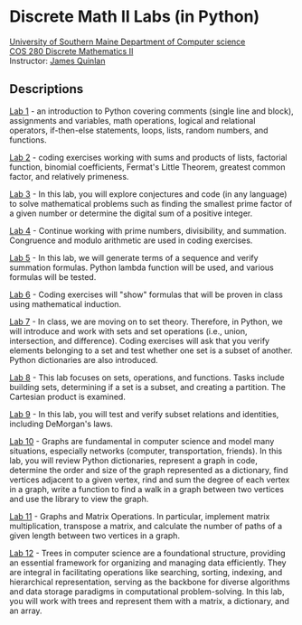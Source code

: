 # Discrete Math II Labs (in Python)


[University of Southern Maine Department of Computer science](https://cs.usm.maine.edu)<br>
[COS 280 Discrete Mathematics II](https://cs.usm.maine.edu/~james.quinlan/cos280/)<br>
Instructor: [James Quinlan](https://cs.usm.maine.edu/~james.quinlan) <br>


## Descriptions

[Lab 1](https://github.com/jamesquinlan/discrete-math/blob/main/labs/L1.md) - an introduction to Python covering comments (single line and block), assignments and variables, math operations, logical and relational operators, if-then-else statements, loops, lists, random numbers, and functions.

[Lab 2](https://github.com/jamesquinlan/discrete-math/blob/main/labs/L2.md) - coding exercises working with sums and products of lists, factorial function, binomial coefficients, Fermat's Little Theorem, greatest common factor, and relatively primeness. 

[Lab 3](https://github.com/jamesquinlan/discrete-math/blob/main/labs/L3.md) - In this lab, you will explore conjectures and code (in any language) to solve mathematical problems such as finding the smallest prime factor of a given number or determine the digital sum of a positive integer.

[Lab 4](https://github.com/jamesquinlan/discrete-math/blob/main/labs/L4.md) - Continue working with prime numbers, divisibility, and summation.  Congruence and modulo arithmetic are used in coding exercises.

[Lab 5](https://github.com/jamesquinlan/discrete-math/blob/main/labs/L5.md) - In this lab, we will generate terms of a sequence and verify summation formulas.  Python lambda function will be used, and various formulas will be tested.

[Lab 6](https://github.com/jamesquinlan/discrete-math/blob/main/labs/L6.md) - Coding exercises will "show" formulas that will be proven in class using mathematical induction.

[Lab 7](https://github.com/jamesquinlan/discrete-math/blob/main/labs/L7.md) - In class, we are moving on to set theory.  Therefore, in Python, we will introduce and work with sets and set operations (i.e., union, intersection, and difference).  Coding exercises will ask that you verify elements belonging to a set and test whether one set is a subset of another.  Python dictionaries are also introduced.  

[Lab 8](https://github.com/jamesquinlan/discrete-math/blob/main/labs/L8.md) - This lab focuses on sets, operations, and functions. Tasks include building sets, determining if a set is a subset, and creating a partition. The Cartesian product is examined.  


[Lab 9](https://github.com/jamesquinlan/discrete-math/blob/main/labs/L9.md) - In this lab, you will test and verify subset relations and identities, including DeMorgan's laws.



[Lab 10](https://github.com/jamesquinlan/discrete-math/blob/main/labs/L10.md) - Graphs are fundamental in computer science and model many situations, especially networks (computer, transportation, friends).  In this lab, you will review Python dictionaries, represent a graph in code, determine the order and size of the graph represented as a dictionary, find vertices adjacent to a given vertex, rind and sum the degree of each vertex in a graph,  write a function to find a walk in a graph between two vertices and use the library to view the graph.


[Lab 11](https://github.com/jamesquinlan/discrete-math/blob/main/labs/L11.md) - Graphs and Matrix Operations.  In particular, implement matrix multiplication, transpose a matrix, and calculate the number of paths of a given length between two vertices in a graph.


[Lab 12](https://github.com/jamesquinlan/discrete-math/blob/main/labs/L12.md) - Trees in computer science are a foundational structure, providing an essential framework for organizing and managing data efficiently. They are integral in facilitating operations like searching, sorting, indexing, and hierarchical representation, serving as the backbone for diverse algorithms and data storage paradigms in computational problem-solving.  In this lab, you will work with trees and represent them with a matrix, a dictionary, and an array.  
 



















































































































































































































































































































































































































































































































































